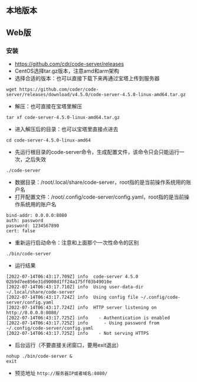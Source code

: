 ## 本地版本


## Web版
### 安装
- https://github.com/cdr/code-server/releases
- CentOS选择tar.gz版本，注意amd和arm架构
- 选择合适的版本：也可以直接下载下来再通过宝塔上传到服务器
```
wget https://github.com/coder/code-server/releases/download/v4.5.0/code-server-4.5.0-linux-amd64.tar.gz
```
- 解压：也可直接在宝塔里解压
```
tar xf code-server-4.5.0-linux-amd64.tar.gz
```
- 进入解压后的目录：也可以宝塔里直接点进去
```
cd code-server-4.5.0-linux-amd64
```
- 先运行根目录的code-server命令，生成配置文件，该命令只会只能运行一次，之后失效
```
./code-server
```
- 数据目录：/root/.local/share/code-server，root指的是当前操作系统用的账户名
- 打开配置文件：/root/.config/code-server/config.yaml，root指的是当前操作系统用的账户名
```
bind-addr: 0.0.0.0:8080
auth: password
password: 1234567890
cert: false
```
- 重新运行启动命令：注意和上面那个一次性命令的区别
```
./bin/code-server
```
- 运行结果
```
[2022-07-14T06:43:17.709Z] info  code-server 4.5.0 02b9d7ee856e31d9008d1ff24a175ff03b49010e
[2022-07-14T06:43:17.710Z] info  Using user-data-dir ~/.local/share/code-server
[2022-07-14T06:43:17.724Z] info  Using config file ~/.config/code-server/config.yaml
[2022-07-14T06:43:17.724Z] info  HTTP server listening on http://0.0.0.0:8080/ 
[2022-07-14T06:43:17.725Z] info    - Authentication is enabled
[2022-07-14T06:43:17.725Z] info      - Using password from ~/.config/code-server/config.yaml
[2022-07-14T06:43:17.725Z] info    - Not serving HTTPS 
```
- 后台运行（不要直接关闭窗口，要用exit退出）
```
nohup ./bin/code-server &
exit
```
- 预览地址
`http://服务器IP或者域名:8080/`
